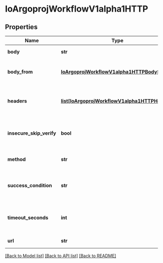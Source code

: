 # IoArgoprojWorkflowV1alpha1HTTP

## Properties
Name | Type | Description | Notes
------------ | ------------- | ------------- | -------------
**body** | **str** | Body is content of the HTTP Request | [optional] 
**body_from** | [**IoArgoprojWorkflowV1alpha1HTTPBodySource**](IoArgoprojWorkflowV1alpha1HTTPBodySource.md) | BodyFrom is  content of the HTTP Request as Bytes | [optional] 
**headers** | [**list[IoArgoprojWorkflowV1alpha1HTTPHeader]**](IoArgoprojWorkflowV1alpha1HTTPHeader.md) | Headers are an optional list of headers to send with HTTP requests | [optional] 
**insecure_skip_verify** | **bool** | InsecureSkipVerify is a bool when if set to true will skip TLS verification for the HTTP client | [optional] 
**method** | **str** | Method is HTTP methods for HTTP Request | [optional] 
**success_condition** | **str** | SuccessCondition is an expression if evaluated to true is considered successful | [optional] 
**timeout_seconds** | **int** | TimeoutSeconds is request timeout for HTTP Request. Default is 30 seconds | [optional] 
**url** | **str** | URL of the HTTP Request | 

[[Back to Model list]](../README.md#documentation-for-models) [[Back to API list]](../README.md#documentation-for-api-endpoints) [[Back to README]](../README.md)


